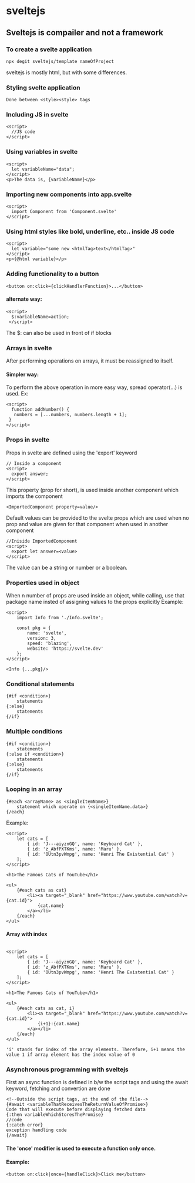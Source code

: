 # sveltejs

## Sveltejs is compailer and not a framework

### To create a svelte application
```svelte
npx degit sveltejs/template nameOfProject
```

sveltejs is mostly html, but with some differences.

### Styling svelte application
```svelte
Done between <style><style> tags
```
### Including JS in svelte
```svelte
<script>
  //JS code
</script>
```

### Using variables in svelte
```svelte
<script>
  let variableName="data";
</script>
<p>The data is, {variableName}</p>
```
### Importing new components into app.svelte
```svelte
<script>
  import Component from 'Component.svelte'
</script>
```

### Using html styles like bold, underline, etc.. inside JS code
```svelte
<script>
  let variable="some new <htmlTag>text</htmlTag>"
</script>
<p>{@html variable}</p>
```

### Adding functionality to a button
```svelte
<button on:click={clickHandlerFunction}>...</button>
```

#### alternate way:
```svelte
<script>
  $:variableName=action;
 </script>
 ```
 The $: can also be used in front of if blocks
 
 ### Arrays in svelte
 After performing operations on arrays, it must be reassigned to itself.
 
 #### Simpler way:
 To perform the above operation in more easy way, spread operator(...) is used.
 Ex:
 ```svelte
 <script>
   function addNumber() {
    numbers = [...numbers, numbers.length + 1];
  }
</script>
 ```

### Props in svelte
Props in svelte are defined using the 'export' keyword
```svelte
// Inside a component
<script>
  export answer;
</script>
```
This property (prop for short), is used inside another component which imports the component

```svelte
<ImportedComponent property=value/>
```
Default values can be provided to the svelte props which are used when no prop and value are given for that component when used in another component

```svelte
//Iniside ImportedComponent
<script>
  export let answer=<value>
</script>
```
The value can be a string or number or a boolean.

### Properties used in object
When n number of props are used inside an object, while calling, use that package name insted of assigning values to the props explicitly
Example:
```svelte
<script>
	import Info from './Info.svelte';

	const pkg = {
		name: 'svelte',
		version: 3,
		speed: 'blazing',
		website: 'https://svelte.dev'
	};
</script>

<Info {...pkg}/>
```

### Conditional statements
```svellte
{#if <condition>}
	statements
{:else}
	statements
{/if}
```

### Multiple conditions
```svelte
{#if <condition>}
	statements
{:else if <condition>}
	statements
{:else}
	statements
{/if}
```

### Looping in an array
```svelte
{#each <arrayName> as <singleItemName>}
	statement which operate on {<singleItemName.data>}
{/each}
```
Example:
```svelte
<script>
	let cats = [
		{ id: 'J---aiyznGQ', name: 'Keyboard Cat' },
		{ id: 'z_AbfPXTKms', name: 'Maru' },
		{ id: 'OUtn3pvWmpg', name: 'Henri The Existential Cat' }
	];
</script>

<h1>The Famous Cats of YouTube</h1>

<ul>
	{#each cats as cat}
		<li><a target="_blank" href="https://www.youtube.com/watch?v={cat.id}">
			{cat.name}
		</a></li>
	{/each}
</ul>
```
#### Array with index
```svelte

<script>
	let cats = [
		{ id: 'J---aiyznGQ', name: 'Keyboard Cat' },
		{ id: 'z_AbfPXTKms', name: 'Maru' },
		{ id: 'OUtn3pvWmpg', name: 'Henri The Existential Cat' }
	];
</script>

<h1>The Famous Cats of YouTube</h1>

<ul>
	{#each cats as cat, i}
		<li><a target="_blank" href="https://www.youtube.com/watch?v={cat.id}">
			{i+1}:{cat.name}
		</a></li>
	{/each}
</ul>

'i' stands for index of the array elements. Therefore, i+1 means the value 1 if array element has the index value of 0
``` 

### Asynchronous programming with sveltejs
First an async function is defined in b/w the script tags and using the await keyword, fetching and convertion are done
```svelte
<!--Outside the script tags, at the end of the file-->
{#await <variableThatReceivesTheReturnValueOfPromise>}
Code that will execute before displaying fetched data
{:then variableWhichStoresThePromise}
//code
{:catch error}
exception handling code
{/await}
```

#### The 'once' modifier is used to execute a function only once.
#### Example:
```svelte
<button on:click|once={handleClick}>Click me</button>
```
